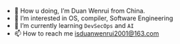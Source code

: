 - 👋 How u doing, I’m Duan Wenrui from China.
- 👀 I’m interested in OS, compiler, Software Engineering
- 🌱 I’m currently learning `DevSecOps` and `AI`
- 📫 How to reach me isduanwenrui2001@163.com
